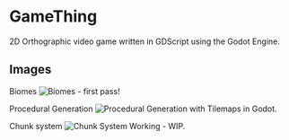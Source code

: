 # GameThing
 2D Orthographic video game written in GDScript using the Godot Engine.
 
## Images
Biomes
![Biomes - first pass!](https://i.imgur.com/JuGiGMO.png)

Procedural Generation
![Procedural Generation with Tilemaps in Godot.](https://i.imgur.com/e3K2ptt.png)

Chunk system
![Chunk System Working - WIP.](http://i.imgur.com/Aopzi1Lh.gif)




